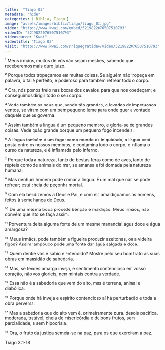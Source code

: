 ```yaml
---
title:  "Tiago 03"
metadate: "hide"
categories: [ Biblia, Tiago ]
image: "assets/images/biblia/tiago/tiago_03.jpg"
video: "https://www.kwai.com/embed/5219822076507510793"
videoID: "5219822076507510793"
videosource: "Kwai"
videotitle: "Tiago 03"
visit: "https://www.kwai.com/@riquegratidao/video/5219822076507510793"
---
```



¹ Meus irmãos, muitos de vós não sejam mestres, sabendo que receberemos mais duro juízo.

² Porque todos tropeçamos em muitas coisas. Se alguém não tropeça em palavra, o tal é perfeito, e poderoso para também refrear todo o corpo.

³ Ora, nós pomos freio nas bocas dos cavalos, para que nos obedeçam; e conseguimos dirigir todo o seu corpo.

⁴ Vede também as naus que, sendo tão grandes, e levadas de impetuosos ventos, se viram com um bem pequeno leme para onde quer a vontade daquele que as governa.

⁵ Assim também a língua é um pequeno membro, e gloria-se de grandes coisas. Vede quão grande bosque um pequeno fogo incendeia.

⁶ A língua também é um fogo; como mundo de iniquidade, a língua está posta entre os nossos membros, e contamina todo o corpo, e inflama o curso da natureza, e é inflamada pelo inferno.

⁷ Porque toda a natureza, tanto de bestas feras como de aves, tanto de répteis como de animais do mar, se amansa e foi domada pela natureza humana;

⁸ Mas nenhum homem pode domar a língua. É um mal que não se pode refrear; está cheia de peçonha mortal.

⁹ Com ela bendizemos a Deus e Pai, e com ela amaldiçoamos os homens, feitos à semelhança de Deus.

¹⁰ De uma mesma boca procede bênção e maldição. Meus irmãos, não convém que isto se faça assim.

¹¹ Porventura deita alguma fonte de um mesmo manancial água doce e água amargosa?

¹² Meus irmãos, pode também a figueira produzir azeitonas, ou a videira figos? Assim tampouco pode uma fonte dar água salgada e doce.

¹³ Quem dentre vós é sábio e entendido? Mostre pelo seu bom trato as suas obras em mansidão de sabedoria.

¹⁴ Mas, se tendes amarga inveja, e sentimento contencioso em vosso coração, não vos glorieis, nem mintais contra a verdade.

¹⁵ Essa não é a sabedoria que vem do alto, mas é terrena, animal e diabólica.

¹⁶ Porque onde há inveja e espírito contencioso aí há perturbação e toda a obra perversa.

¹⁷ Mas a sabedoria que do alto vem é, primeiramente pura, depois pacífica, moderada, tratável, cheia de misericórdia e de bons frutos, sem parcialidade, e sem hipocrisia.

¹⁸ Ora, o fruto da justiça semeia-se na paz, para os que exercitam a paz. 



Tiago 3:1-18

